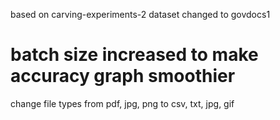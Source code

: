 based on carving-experiments-2
dataset changed to govdocs1
# batch size increased to make accuracy graph smoothier
change file types from pdf, jpg, png to csv, txt, jpg, gif